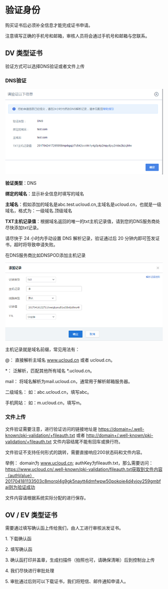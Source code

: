 

# 验证身份

购买证书后必须补全信息才能完成证书申请。

<wrap em>注意填写正确的手机号和邮箱，审核人员将会通过手机号和邮箱与您联系。</wrap>

## DV 类型证书

验证方式可以选择DNS验证或者文件上传

### DNS验证

![](/images/operate/dns验证.png)

**验证类型**：DNS

**绑定的域名**：显示补全信息时填写的域名

**主域名**：假如添加的域名是abc.test.ucloud.cn,主域名是ucloud.cn，也就是一级域名，格式为：一级域名.顶级域名

**TXT主机记录值**：根据域名返回的唯一的txt主机记录值，请到您的DNS服务商处尽快添加txt记录。

<wrap em>请尽快于 24 小时内手动设置 DNS 解析记录，验证通过后 20
分钟内即可签发证书，超时将导致申请失败。</wrap>

在DNS服务商比如DNSPOD添加主机记录

![](/images/operate/添加记录.png)



主机记录就是域名前缀，常见用法有：

@： 直接解析主域名 www.ucloud.cn 或者 ucloud.cn。

\*： 泛解析，匹配其他所有域名 \*.ucloud.cn。

mail： 将域名解析为mail.ucloud.cn，通常用于解析邮箱服务器。

二级域名： 如：abc.ucloud.cn，填写abc。

手机网站： 如：m.ucloud.cn，填写m。


### 文件上传

文件验证需要注意，进行验证访问的链接地址是
<https://domain+/.well-known/pki-validation/+fileauth.txt> 或者
<http://domain+/.well-known/pki-validation/+fileauth.txt>
文件内容结尾不能有回车或换行符。

<wrap em>文件验证不支持任何形式的跳转，需要直接响应200状态码和文件内容。</wrap>

举例： domain为 www.ucloud.cn; authKey为fileauth.txt，那么需要访问：
<https://www.ucloud.cn/.well-known/pki-validation/fileauth.txt获取到文件内容（authValue）201704181133503c8morpl4g9gk5naytt4dmfwpw50pokoie4d4vjoy259gmbfai则为验证成功>

<wrap em>文件内容请根据系统实际分配的进行保存。</wrap>

## OV / EV 类型证书

需要通过填写确认函上传给我们，由人工进行审核派发证书。

1\. 下载确认函

2\. 填写确认函

3\. 确认函<wrap em>打印并盖章，生成扫描件（拍照也可，请确保清晰）后到控制台上传</wrap>

4\. 我们尽快进行审批处理

5\. 审批通过后则可以下载证书，我们将短信、邮件通知申请人。
